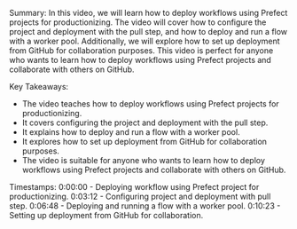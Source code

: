 Summary:
In this video, we will learn how to deploy workflows using Prefect projects for productionizing. The video will cover how to configure the project and deployment with the pull step, and how to deploy and run a flow with a worker pool. Additionally, we will explore how to set up deployment from GitHub for collaboration purposes. This video is perfect for anyone who wants to learn how to deploy workflows using Prefect projects and collaborate with others on GitHub.

Key Takeaways:

- The video teaches how to deploy workflows using Prefect projects for productionizing.
- It covers configuring the project and deployment with the pull step.
- It explains how to deploy and run a flow with a worker pool.
- It explores how to set up deployment from GitHub for collaboration purposes.
- The video is suitable for anyone who wants to learn how to deploy workflows using Prefect projects and collaborate with others on GitHub.

Timestamps:
0:00:00 - Deploying workflow using Prefect project for productionizing.
0:03:12 - Configuring project and deployment with pull step.
0:06:48 - Deploying and running a flow with a worker pool.
0:10:23 - Setting up deployment from GitHub for collaboration.